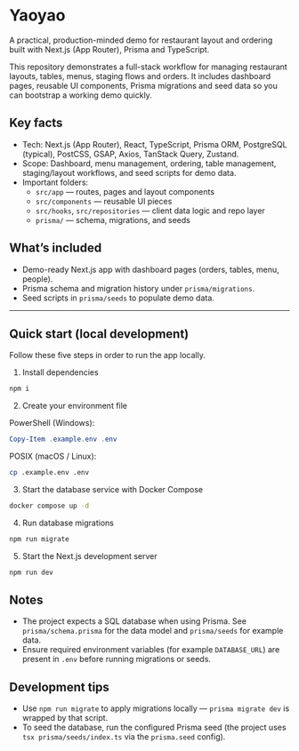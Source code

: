 # Yaoyao

A practical, production-minded demo for restaurant layout and ordering built with Next.js (App Router), Prisma and TypeScript.

This repository demonstrates a full-stack workflow for managing restaurant layouts, tables, menus, staging flows and orders. It includes dashboard pages, reusable UI components, Prisma migrations and seed data so you can bootstrap a working demo quickly.

## Key facts

- Tech: Next.js (App Router), React, TypeScript, Prisma ORM, PostgreSQL (typical), PostCSS, GSAP, Axios, TanStack Query, Zustand.
- Scope: Dashboard, menu management, ordering, table management, staging/layout workflows, and seed scripts for demo data.
- Important folders:
  - `src/app` — routes, pages and layout components
  - `src/components` — reusable UI pieces
  - `src/hooks`, `src/repositories` — client data logic and repo layer
  - `prisma/` — schema, migrations, and seeds

## What’s included

- Demo-ready Next.js app with dashboard pages (orders, tables, menu, people).
- Prisma schema and migration history under `prisma/migrations`.
- Seed scripts in `prisma/seeds` to populate demo data.

---

## Quick start (local development)

Follow these five steps in order to run the app locally.

1. Install dependencies

```bash
npm i
```

2. Create your environment file

PowerShell (Windows):

```powershell
Copy-Item .example.env .env
```

POSIX (macOS / Linux):

```bash
cp .example.env .env
```

3. Start the database service with Docker Compose

```bash
docker compose up -d
```

4. Run database migrations

```bash
npm run migrate
```

5. Start the Next.js development server

```bash
npm run dev
```

## Notes

- The project expects a SQL database when using Prisma. See `prisma/schema.prisma` for the data model and `prisma/seeds` for example data.
- Ensure required environment variables (for example `DATABASE_URL`) are present in `.env` before running migrations or seeds.

## Development tips

- Use `npm run migrate` to apply migrations locally — `prisma migrate dev` is wrapped by that script.
- To seed the database, run the configured Prisma seed (the project uses `tsx prisma/seeds/index.ts` via the `prisma.seed` config).
